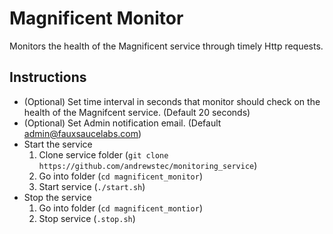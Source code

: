 # Magnificent Monitor

Monitors the health of the Magnificent service through timely Http requests.

## Instructions

- (Optional) Set time interval in seconds that monitor should check on the health of the Magnifcent service. (Default 20 seconds)
- (Optional) Set Admin notification email. (Default admin@fauxsaucelabs.com)
- Start the service
    1. Clone service folder (`git clone https://github.com/andrewstec/monitoring_service`)
    2. Go into folder (`cd magnificent_monitor`)
    3. Start service (`./start.sh`)
- Stop the service
    1. Go into folder (`cd magnificent_montior`)
    2. Stop service (`.stop.sh`)

